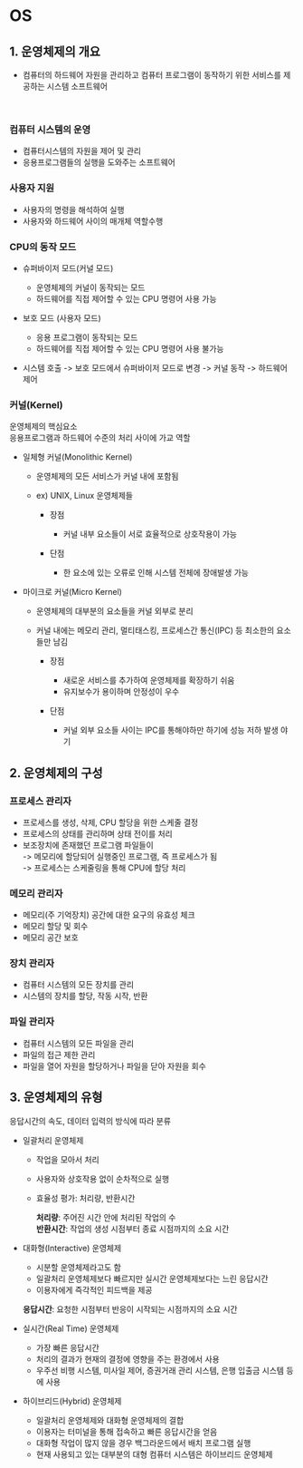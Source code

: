 # OS

## 1. 운영체제의 개요

- 컴퓨터의 하드웨어 자원을 관리하고 컴퓨터 프로그램이 동작하기 위한 서비스를 제공하는 시스템 소프트웨어

<br />

### 컴퓨터 시스템의 운영

- 컴퓨터시스템의 자원을 제어 및 관리
- 응용프로그램들의 실행을 도와주는 소프트웨어

### 사용자 지원

- 사용자의 명령을 해석하여 실행
- 사용자와 하드웨어 사이의 매개체 역할수행

### CPU의 동작 모드

- 슈퍼바이저 모드(커널 모드)

  - 운영체제의 커널이 동작되는 모드
  - 하드웨어를 직접 제어할 수 있는 CPU 명령어 사용 가능

- 보호 모드 (사용자 모드)

  - 응용 프로그램이 동작되는 모드
  - 하드웨어를 직접 제어할 수 있는 CPU 명령어 사용 불가능

- 시스템 호출 -> 보호 모드에서 슈퍼바이저 모드로 변경 -> 커널 동작 -> 하드웨어 제어

### 커널(Kernel)

운영체제의 핵심요소  
응용프로그램과 하드웨어 수준의 처리 사이에 가교 역할

- 일체형 커널(Monolithic Kernel)

  - 운영체제의 모든 서비스가 커널 내에 포함됨
  - ex) UNIX, Linux 운영체제들

    - 장점

      - 커널 내부 요소들이 서로 효율적으로 상호작용이 가능

    - 단점
      - 한 요소에 있는 오류로 인해 시스템 전체에 장애발생 가능

- 마이크로 커널(Micro Kernel)

  - 운영체제의 대부분의 요소들을 커널 외부로 분리
  - 커널 내에는 메모리 관리, 멀티태스킹, 프로세스간 통신(IPC) 등 최소한의 요소들만 남김

    - 장점

      - 새로운 서비스를 추가하여 운영체제를 확장하기 쉬움
      - 유지보수가 용이하며 안정성이 우수

    - 단점
      - 커널 외부 요소들 사이는 IPC를 통해야하만 하기에 성능 저하 발생 야기

## 2. 운영체제의 구성

### 프로세스 관리자

- 프로세스를 생성, 삭제, CPU 할당을 위한 스케줄 결정
- 프로세스의 상태를 관리하며 상태 전이를 처리
- 보조장치에 존재했던 프로그램 파일들이  
  -> 메모리에 할당되어 실행중인 프로그램, 즉 프로세스가 됨  
  -> 프로세스는 스케줄링을 통해 CPU에 할당 처리

### 메모리 관리자

- 메모리(주 기억장치) 공간에 대한 요구의 유효성 체크
- 메모리 할당 및 회수
- 메모리 공간 보호

### 장치 관리자

- 컴퓨터 시스템의 모든 장치를 관리
- 시스템의 장치를 할당, 작동 시작, 반환

### 파일 관리자

- 컴퓨터 시스템의 모든 파일을 관리
- 파일의 접근 제한 관리
- 파일을 열어 자원을 할당하거나 파일을 닫아 자원을 회수

## 3. 운영체제의 유형

응답시간의 속도, 데이터 입력의 방식에 따라 분류

- 일괄처리 운영체제

  - 작업을 모아서 처리
  - 사용자와 상호작용 없이 순차적으로 실행
  - 효율성 평가: 처리량, 반환시간

    **처리량**: 주어진 시간 안에 처리된 작업의 수  
    **반환시간**: 작업의 생성 시점부터 종료 시점까지의 소요 시간

- 대화형(Interactive) 운영체제

  - 시분할 운영체제라고도 함
  - 일괄처리 운영체제보다 빠르지만 실시간 운영체제보다는 느린 응답시간
  - 이용자에게 즉각적인 피드백을 제공

  **응답시간**: 요청한 시점부터 반응이 시작되는 시점까지의 소요 시간

- 실시간(Real Time) 운영체제

  - 가장 빠른 응답시간
  - 처리의 결과가 현재의 결정에 영향을 주는 환경에서 사용
  - 우주선 비행 시스템, 미사일 제어, 증권거래 관리 시스템, 은행 입출금 시스템 등에 사용

- 하이브리드(Hybrid) 운영체제

  - 일괄처리 운영체제와 대화형 운영체제의 결합
  - 이용자는 터미널을 통해 접속하고 빠른 응답시간을 얻음
  - 대화형 작업이 많지 않을 경우 백그라운드에서 배치 프로그램 실행
  - 현재 사용되고 있는 대부분의 대형 컴퓨터 시스템은 하이브리드 운영체제
